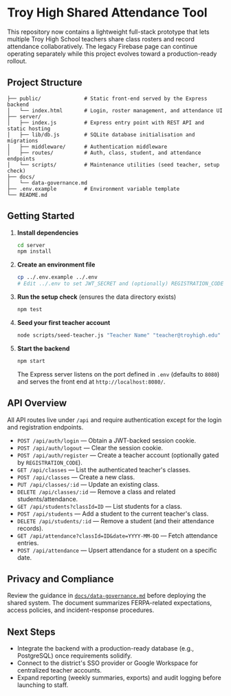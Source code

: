 # Troy High Shared Attendance Tool

This repository now contains a lightweight full-stack prototype that lets multiple Troy High School teachers share class rosters and record attendance collaboratively. The legacy Firebase page can continue operating separately while this project evolves toward a production-ready rollout.

## Project Structure

```
├── public/              # Static front-end served by the Express backend
│   └── index.html       # Login, roster management, and attendance UI
├── server/
│   ├── index.js         # Express entry point with REST API and static hosting
│   ├── lib/db.js        # SQLite database initialisation and migrations
│   ├── middleware/      # Authentication middleware
│   ├── routes/          # Auth, class, student, and attendance endpoints
│   └── scripts/         # Maintenance utilities (seed teacher, setup check)
├── docs/
│   └── data-governance.md
├── .env.example         # Environment variable template
└── README.md
```

## Getting Started

1. **Install dependencies**
   ```bash
   cd server
   npm install
   ```

2. **Create an environment file**
   ```bash
   cp ../.env.example ../.env
   # Edit ../.env to set JWT_SECRET and (optionally) REGISTRATION_CODE
   ```

3. **Run the setup check** (ensures the data directory exists)
   ```bash
   npm test
   ```

4. **Seed your first teacher account**
   ```bash
   node scripts/seed-teacher.js "Teacher Name" "teacher@troyhigh.edu" "strong-password"
   ```

5. **Start the backend**
   ```bash
   npm start
   ```
   The Express server listens on the port defined in `.env` (defaults to `8080`) and serves the front end at `http://localhost:8080/`.

## API Overview

All API routes live under `/api` and require authentication except for the login and registration endpoints.

- `POST /api/auth/login` — Obtain a JWT-backed session cookie.
- `POST /api/auth/logout` — Clear the session cookie.
- `POST /api/auth/register` — Create a teacher account (optionally gated by `REGISTRATION_CODE`).
- `GET /api/classes` — List the authenticated teacher's classes.
- `POST /api/classes` — Create a new class.
- `PUT /api/classes/:id` — Update an existing class.
- `DELETE /api/classes/:id` — Remove a class and related students/attendance.
- `GET /api/students?classId=ID` — List students for a class.
- `POST /api/students` — Add a student to the current teacher's class.
- `DELETE /api/students/:id` — Remove a student (and their attendance records).
- `GET /api/attendance?classId=ID&date=YYYY-MM-DD` — Fetch attendance entries.
- `POST /api/attendance` — Upsert attendance for a student on a specific date.

## Privacy and Compliance

Review the guidance in [`docs/data-governance.md`](docs/data-governance.md) before deploying the shared system. The document summarizes FERPA-related expectations, access policies, and incident-response procedures.

## Next Steps

- Integrate the backend with a production-ready database (e.g., PostgreSQL) once requirements solidify.
- Connect to the district's SSO provider or Google Workspace for centralized teacher accounts.
- Expand reporting (weekly summaries, exports) and audit logging before launching to staff.

